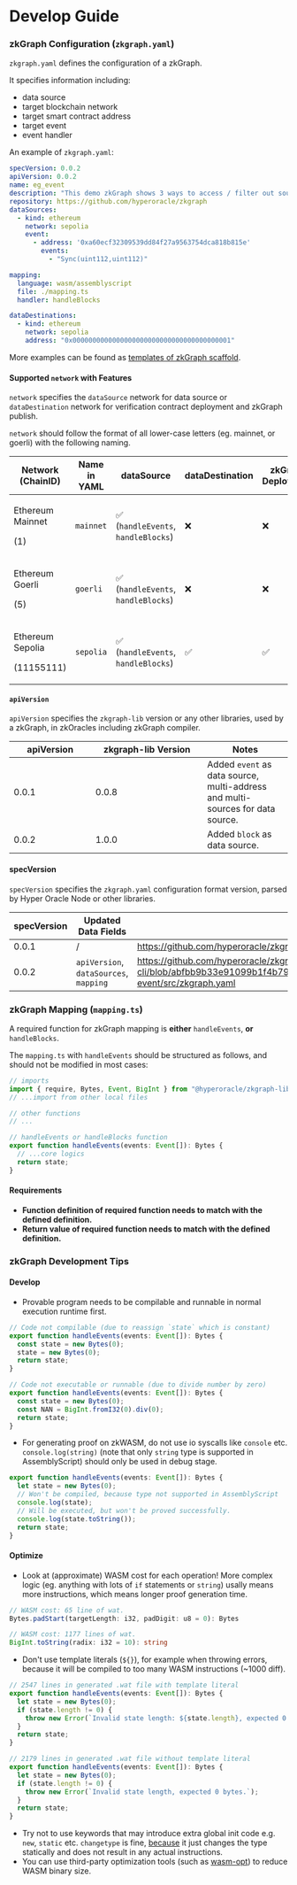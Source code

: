 # Develop Guide

### zkGraph Configuration (`zkgraph.yaml`)

`zkgraph.yaml` defines the configuration of a zkGraph.

It specifies information including:

* data source
* target blockchain network
* target smart contract address
* target event
* event handler

An example of `zkgraph.yaml`:

```yaml
specVersion: 0.0.2
apiVersion: 0.0.2
name: eg_event
description: "This demo zkGraph shows 3 ways to access / filter out source events."
repository: https://github.com/hyperoracle/zkgraph
dataSources:
  - kind: ethereum
    network: sepolia
    event:
      - address: '0xa60ecf32309539dd84f27a9563754dca818b815e'
        events: 
          - "Sync(uint112,uint112)"

mapping:
  language: wasm/assemblyscript
  file: ./mapping.ts
  handler: handleBlocks

dataDestinations:
  - kind: ethereum
    network: sepolia
    address: "0x0000000000000000000000000000000000000001"
```

More examples can be found as [templates of zkGraph scaffold](https://github.com/hyperoracle/zkgraph-cli/tree/main/packages/create-zkgraph/templates).

#### Supported `network` with Features

`network` specifies the `dataSource` network for data source or `dataDestination` network for verification contract deployment and zkGraph publish.

`network` should follow the format of all lower-case letters (eg. mainnet, or goerli) with the following naming.

<table data-full-width="false"><thead><tr><th width="191">Network (ChainID)</th><th width="148">Name in YAML</th><th width="191">dataSource</th><th width="156">dataDestination</th><th width="194">zkGraph Deployment</th></tr></thead><tbody><tr><td><p>Ethereum Mainnet</p><p>(1)</p></td><td><code>mainnet</code></td><td>✅ <br>(<code>handleEvents</code>, <code>handleBlocks</code>)</td><td>❌</td><td>❌</td></tr><tr><td><p>Ethereum Goerli</p><p>(5)</p></td><td><code>goerli</code></td><td>✅ <br>(<code>handleEvents</code>, <code>handleBlocks</code>)</td><td>❌</td><td>❌</td></tr><tr><td><p>Ethereum Sepolia</p><p>(11155111)</p></td><td><code>sepolia</code></td><td>✅ <br>(<code>handleEvents</code>, <code>handleBlocks</code>)</td><td>✅</td><td>✅</td></tr></tbody></table>

#### `apiVersion`

`apiVersion` specifies the `zkgraph-lib` version or any other libraries, used by a zkGraph, in zkOracles including zkGraph compiler.

<table><thead><tr><th width="132">apiVersion</th><th width="186.33333333333331">zkgraph-lib Version</th><th>Notes</th></tr></thead><tbody><tr><td>0.0.1</td><td>0.0.8</td><td>Added <code>event</code> as data source, multi-address and multi-sources for data source.</td></tr><tr><td>0.0.2</td><td>1.0.0</td><td>Added <code>block</code> as data source.</td></tr></tbody></table>

#### specVersion

`specVersion` specifies the `zkgraph.yaml` configuration format version, parsed by Hyper Oracle Node or other libraries.

<table><thead><tr><th width="147.33333333333331">specVersion</th><th width="274">Updated Data Fields</th><th data-type="content-ref">Example</th></tr></thead><tbody><tr><td>0.0.1</td><td>/</td><td><a href="https://github.com/hyperoracle/zkgraph/blob/4329897bf502ecf8cc36ecac8d39df75bf3b8f8f/src/zkgraph.yaml">https://github.com/hyperoracle/zkgraph/blob/4329897bf502ecf8cc36ecac8d39df75bf3b8f8f/src/zkgraph.yaml</a></td></tr><tr><td>0.0.2</td><td><code>apiVersion</code>, <code>dataSources</code>, <code>mapping</code></td><td><a href="https://github.com/hyperoracle/zkgraph-cli/blob/abfbb9b33e91099b1f4b791aefe2bf7decc05741/packages/create-zkgraph/templates/template-event/src/zkgraph.yaml">https://github.com/hyperoracle/zkgraph-cli/blob/abfbb9b33e91099b1f4b791aefe2bf7decc05741/packages/create-zkgraph/templates/template-event/src/zkgraph.yaml</a></td></tr></tbody></table>

### zkGraph Mapping (`mapping.ts`)

A required function for zkGraph mapping is **either** `handleEvents`, **or** `handleBlocks`.

The `mapping.ts` with `handleEvents` should be structured as follows, and should not be modified in most cases:

```typescript
// imports
import { require, Bytes, Event, BigInt } from "@hyperoracle/zkgraph-lib";
// ...import from other local files

// other functions
// ...

// handleEvents or handleBlocks function
export function handleEvents(events: Event[]): Bytes {
  // ...core logics
  return state;
}
```

#### Requirements

* **Function definition of required function needs to match with the defined definition.**
* **Return value of required function needs to match with the defined definition.**

### zkGraph Development Tips

#### Develop

* Provable program needs to be compilable and runnable in normal execution runtime first.

```typescript
// Code not compilable (due to reassign `state` which is constant)
export function handleEvents(events: Event[]): Bytes {
  const state = new Bytes(0);
  state = new Bytes(0);
  return state;
}

// Code not executable or runnable (due to divide number by zero)
export function handleEvents(events: Event[]): Bytes {
  const state = new Bytes(0);
  const NAN = BigInt.fromI32(0).div(0);
  return state;
}
```

* For generating proof on zkWASM, do not use io syscalls like `console` etc. `console.log(string)` (note that only `string` type is supported in AssemblyScript) should only be used in debug stage.

```typescript
export function handleEvents(events: Event[]): Bytes {
  let state = new Bytes(0);
  // Won't be compiled, because type not supported in AssemblyScript
  console.log(state);
  // Will be executed, but won't be proved successfully.
  console.log(state.toString());
  return state;
}
```

#### Optimize

* Look at (approximate) WASM cost for each operation! More complex logic (eg. anything with lots of `if` statements or `string`) usally means more instructions, which means longer proof generation time.

```typescript
// WASM cost: 65 line of wat.
Bytes.padStart(targetLength: i32, padDigit: u8 = 0): Bytes

// WASM cost: 1177 lines of wat.
BigInt.toString(radix: i32 = 10): string
```

* Don't use template literals (`${}`), for example when throwing errors, because it will be compiled to too many WASM instructions (\~1000 diff).

```typescript
// 2547 lines in generated .wat file with template literal
export function handleEvents(events: Event[]): Bytes {
  let state = new Bytes(0);
  if (state.length != 0) {
    throw new Error(`Invalid state length: ${state.length}, expected 0 bytes.`);
  }
  return state;
}

// 2179 lines in generated .wat file without template literal
export function handleEvents(events: Event[]): Bytes {
  let state = new Bytes(0);
  if (state.length != 0) {
    throw new Error(`Invalid state length, expected 0 bytes.`);
  }
  return state;
}
```

* Try not to use keywords that may introduce extra global init code e.g. `new`, `static` etc. `changetype` is fine, [because](https://github.com/AssemblyScript/assemblyscript/issues/549#issuecomment-474005579) it just changes the type statically and does not result in any actual instructions.
* You can use third-party optimization tools (such as [wasm-opt](https://www.npmjs.com/package/wasm-opt)) to reduce WASM binary size.
